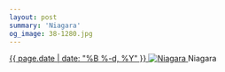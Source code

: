 ```yaml
---
layout: post
summary: 'Niagara'
og_image: 38-1280.jpg
---
```


<p>
 <time>
  <a href="/38">
   {{ page.date | date: "%B %-d, %Y" }}
  </a>
 </time>
 <a href="/38">
  <img alt="Niagara" data-taken="9/3/2013" sizes="(min-width: 700px) 50vw, calc(100vw - 2rem)" src="{{ site.assets_url }}/38-640.jpg" srcset="{{ site.assets_url }}/38-1280.jpg 1280w, {{ site.assets_url }}/38-960.jpg 960w, {{ site.assets_url }}/38-640.jpg 640w, {{ site.assets_url }}/38-320.jpg 320w"/>
 </a>
 <span>
  Niagara
 </span>
</p>
